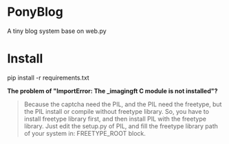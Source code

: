 # PonyBlog
A tiny blog system base on web.py

# Install
pip install -r requirements.txt


**The problem of "ImportError: The _imagingft C module is not installed"?**

>  Because the captcha need the PIL, and the PIL need the freetype, but the PIL install or compile without freetype library.
So, you have to install freetype library first, and then install PIL with the freetype library.
Just edit the setup.py of PIL, and fill the freetype library path of your system in: FREETYPE_ROOT block.
